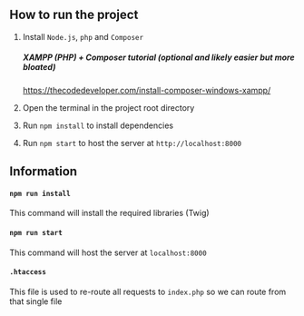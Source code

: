 ## How to run the project

1. Install `Node.js`, `php` and `Composer`

    ##### XAMPP (PHP) + Composer tutorial (optional and likely easier but more bloated)

    https://thecodedeveloper.com/install-composer-windows-xampp/

2. Open the terminal in the project root directory
3. Run `npm install` to install dependencies
4. Run `npm start` to host the server at `http://localhost:8000`

## Information

#### `npm run install`

This command will install the required libraries (Twig)

#### `npm run start`

This command will host the server at `localhost:8000`

#### `.htaccess`

This file is used to re-route all requests to `index.php` so we can route from that single file
